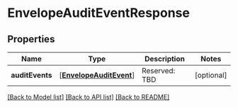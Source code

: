 # EnvelopeAuditEventResponse

## Properties
Name | Type | Description | Notes
------------ | ------------- | ------------- | -------------
**auditEvents** | [[**EnvelopeAuditEvent**](EnvelopeAuditEvent.md)] | Reserved: TBD | [optional] 

[[Back to Model list]](../README.md#documentation-for-models) [[Back to API list]](../README.md#documentation-for-api-endpoints) [[Back to README]](../README.md)


